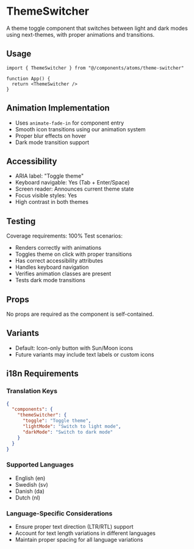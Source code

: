 
# ThemeSwitcher

A theme toggle component that switches between light and dark modes using next-themes, with proper animations and transitions.

## Usage
```tsx
import { ThemeSwitcher } from "@/components/atoms/theme-switcher"

function App() {
  return <ThemeSwitcher />
}
```

## Animation Implementation
- Uses `animate-fade-in` for component entry
- Smooth icon transitions using our animation system
- Proper blur effects on hover
- Dark mode transition support

## Accessibility
- ARIA label: "Toggle theme"
- Keyboard navigable: Yes (Tab + Enter/Space)
- Screen reader: Announces current theme state
- Focus visible styles: Yes
- High contrast in both themes

## Testing
Coverage requirements: 100%
Test scenarios:
- Renders correctly with animations
- Toggles theme on click with proper transitions
- Has correct accessibility attributes
- Handles keyboard navigation
- Verifies animation classes are present
- Tests dark mode transitions

## Props
No props are required as the component is self-contained.

## Variants
- Default: Icon-only button with Sun/Moon icons
- Future variants may include text labels or custom icons

## i18n Requirements
### Translation Keys
```json
{
  "components": {
    "themeSwitcher": {
      "toggle": "Toggle theme",
      "lightMode": "Switch to light mode",
      "darkMode": "Switch to dark mode"
    }
  }
}
```

### Supported Languages
- English (en)
- Swedish (sv)
- Danish (da)
- Dutch (nl)

### Language-Specific Considerations
- Ensure proper text direction (LTR/RTL) support
- Account for text length variations in different languages
- Maintain proper spacing for all language variations

